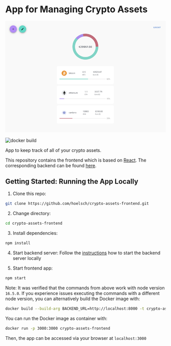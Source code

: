# App for Managing Crypto Assets

<p align="center">
  <img src=./screenshot.png />
</p>

![docker build](https://github.com/hoelsch/crypto-assets-frontend/actions/workflows/docker-image.yml/badge.svg)

App to keep track of all of your crypto assets.

This repository contains the frontend which is based on [React](https://reactjs.org/). The corresponding backend can be found [here](https://github.com/hoelsch/crypto-assets-server).

## Getting Started: Running the App Locally

1. Clone this repo:
```sh
git clone https://github.com/hoelsch/crypto-assets-frontend.git
```
2. Change directory:
```sh
cd crypto-assets-frontend
```
3. Install dependencies:
```sh
npm install
```
4. Start backend server:
Follow the [instructions](https://github.com/hoelsch/crypto-assets-server#getting-started-running-the-server-locally) how to start the backend server locally

6. Start frontend app:
```sh
npm start
```
Note: It was verified that the commands from above work with node version `16.5.0`. If you experience issues executing the commands with a different node version, you can alternatively build the Docker image with:
```sh
docker build --build-arg BACKEND_URL=http://localhost:8000 -t crypto-assets-frontend .
```
You can run the Docker image as container with:
```sh
docker run -p 3000:3000 crypto-assets-frontend
```
Then, the app can be accessed via your browser at `localhost:3000`
